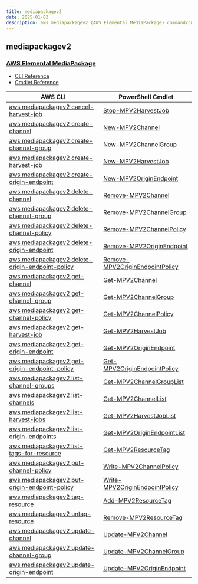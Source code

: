 ```yaml
---
title: mediapackagev2
date: 2025-01-03
description: aws mediapackagev2 (AWS Elemental MediaPackage) command/cmdlet list.
---
```


## mediapackagev2

### [AWS Elemental MediaPackage](https://aws.amazon.com/mediapackage/)

* [CLI Reference](https://awscli.amazonaws.com/v2/documentation/api/latest/reference/mediapackagev2/index.html)
* [Cmdlet Reference](https://docs.aws.amazon.com/powershell/latest/reference/items/MediaPackageV2_cmdlets.html)

|AWS CLI|PowerShell Cmdlet|
|----|----|
|[aws mediapackagev2 cancel-harvest-job](https://awscli.amazonaws.com/v2/documentation/api/latest/reference/mediapackagev2/cancel-harvest-job.html)|[Stop-MPV2HarvestJob](https://docs.aws.amazon.com/powershell/latest/reference/items/Stop-MPV2HarvestJob.html)|
|[aws mediapackagev2 create-channel](https://awscli.amazonaws.com/v2/documentation/api/latest/reference/mediapackagev2/create-channel.html)|[New-MPV2Channel](https://docs.aws.amazon.com/powershell/latest/reference/items/New-MPV2Channel.html)|
|[aws mediapackagev2 create-channel-group](https://awscli.amazonaws.com/v2/documentation/api/latest/reference/mediapackagev2/create-channel-group.html)|[New-MPV2ChannelGroup](https://docs.aws.amazon.com/powershell/latest/reference/items/New-MPV2ChannelGroup.html)|
|[aws mediapackagev2 create-harvest-job](https://awscli.amazonaws.com/v2/documentation/api/latest/reference/mediapackagev2/create-harvest-job.html)|[New-MPV2HarvestJob](https://docs.aws.amazon.com/powershell/latest/reference/items/New-MPV2HarvestJob.html)|
|[aws mediapackagev2 create-origin-endpoint](https://awscli.amazonaws.com/v2/documentation/api/latest/reference/mediapackagev2/create-origin-endpoint.html)|[New-MPV2OriginEndpoint](https://docs.aws.amazon.com/powershell/latest/reference/items/New-MPV2OriginEndpoint.html)|
|[aws mediapackagev2 delete-channel](https://awscli.amazonaws.com/v2/documentation/api/latest/reference/mediapackagev2/delete-channel.html)|[Remove-MPV2Channel](https://docs.aws.amazon.com/powershell/latest/reference/items/Remove-MPV2Channel.html)|
|[aws mediapackagev2 delete-channel-group](https://awscli.amazonaws.com/v2/documentation/api/latest/reference/mediapackagev2/delete-channel-group.html)|[Remove-MPV2ChannelGroup](https://docs.aws.amazon.com/powershell/latest/reference/items/Remove-MPV2ChannelGroup.html)|
|[aws mediapackagev2 delete-channel-policy](https://awscli.amazonaws.com/v2/documentation/api/latest/reference/mediapackagev2/delete-channel-policy.html)|[Remove-MPV2ChannelPolicy](https://docs.aws.amazon.com/powershell/latest/reference/items/Remove-MPV2ChannelPolicy.html)|
|[aws mediapackagev2 delete-origin-endpoint](https://awscli.amazonaws.com/v2/documentation/api/latest/reference/mediapackagev2/delete-origin-endpoint.html)|[Remove-MPV2OriginEndpoint](https://docs.aws.amazon.com/powershell/latest/reference/items/Remove-MPV2OriginEndpoint.html)|
|[aws mediapackagev2 delete-origin-endpoint-policy](https://awscli.amazonaws.com/v2/documentation/api/latest/reference/mediapackagev2/delete-origin-endpoint-policy.html)|[Remove-MPV2OriginEndpointPolicy](https://docs.aws.amazon.com/powershell/latest/reference/items/Remove-MPV2OriginEndpointPolicy.html)|
|[aws mediapackagev2 get-channel](https://awscli.amazonaws.com/v2/documentation/api/latest/reference/mediapackagev2/get-channel.html)|[Get-MPV2Channel](https://docs.aws.amazon.com/powershell/latest/reference/items/Get-MPV2Channel.html)|
|[aws mediapackagev2 get-channel-group](https://awscli.amazonaws.com/v2/documentation/api/latest/reference/mediapackagev2/get-channel-group.html)|[Get-MPV2ChannelGroup](https://docs.aws.amazon.com/powershell/latest/reference/items/Get-MPV2ChannelGroup.html)|
|[aws mediapackagev2 get-channel-policy](https://awscli.amazonaws.com/v2/documentation/api/latest/reference/mediapackagev2/get-channel-policy.html)|[Get-MPV2ChannelPolicy](https://docs.aws.amazon.com/powershell/latest/reference/items/Get-MPV2ChannelPolicy.html)|
|[aws mediapackagev2 get-harvest-job](https://awscli.amazonaws.com/v2/documentation/api/latest/reference/mediapackagev2/get-harvest-job.html)|[Get-MPV2HarvestJob](https://docs.aws.amazon.com/powershell/latest/reference/items/Get-MPV2HarvestJob.html)|
|[aws mediapackagev2 get-origin-endpoint](https://awscli.amazonaws.com/v2/documentation/api/latest/reference/mediapackagev2/get-origin-endpoint.html)|[Get-MPV2OriginEndpoint](https://docs.aws.amazon.com/powershell/latest/reference/items/Get-MPV2OriginEndpoint.html)|
|[aws mediapackagev2 get-origin-endpoint-policy](https://awscli.amazonaws.com/v2/documentation/api/latest/reference/mediapackagev2/get-origin-endpoint-policy.html)|[Get-MPV2OriginEndpointPolicy](https://docs.aws.amazon.com/powershell/latest/reference/items/Get-MPV2OriginEndpointPolicy.html)|
|[aws mediapackagev2 list-channel-groups](https://awscli.amazonaws.com/v2/documentation/api/latest/reference/mediapackagev2/list-channel-groups.html)|[Get-MPV2ChannelGroupList](https://docs.aws.amazon.com/powershell/latest/reference/items/Get-MPV2ChannelGroupList.html)|
|[aws mediapackagev2 list-channels](https://awscli.amazonaws.com/v2/documentation/api/latest/reference/mediapackagev2/list-channels.html)|[Get-MPV2ChannelList](https://docs.aws.amazon.com/powershell/latest/reference/items/Get-MPV2ChannelList.html)|
|[aws mediapackagev2 list-harvest-jobs](https://awscli.amazonaws.com/v2/documentation/api/latest/reference/mediapackagev2/list-harvest-jobs.html)|[Get-MPV2HarvestJobList](https://docs.aws.amazon.com/powershell/latest/reference/items/Get-MPV2HarvestJobList.html)|
|[aws mediapackagev2 list-origin-endpoints](https://awscli.amazonaws.com/v2/documentation/api/latest/reference/mediapackagev2/list-origin-endpoints.html)|[Get-MPV2OriginEndpointList](https://docs.aws.amazon.com/powershell/latest/reference/items/Get-MPV2OriginEndpointList.html)|
|[aws mediapackagev2 list-tags-for-resource](https://awscli.amazonaws.com/v2/documentation/api/latest/reference/mediapackagev2/list-tags-for-resource.html)|[Get-MPV2ResourceTag](https://docs.aws.amazon.com/powershell/latest/reference/items/Get-MPV2ResourceTag.html)|
|[aws mediapackagev2 put-channel-policy](https://awscli.amazonaws.com/v2/documentation/api/latest/reference/mediapackagev2/put-channel-policy.html)|[Write-MPV2ChannelPolicy](https://docs.aws.amazon.com/powershell/latest/reference/items/Write-MPV2ChannelPolicy.html)|
|[aws mediapackagev2 put-origin-endpoint-policy](https://awscli.amazonaws.com/v2/documentation/api/latest/reference/mediapackagev2/put-origin-endpoint-policy.html)|[Write-MPV2OriginEndpointPolicy](https://docs.aws.amazon.com/powershell/latest/reference/items/Write-MPV2OriginEndpointPolicy.html)|
|[aws mediapackagev2 tag-resource](https://awscli.amazonaws.com/v2/documentation/api/latest/reference/mediapackagev2/tag-resource.html)|[Add-MPV2ResourceTag](https://docs.aws.amazon.com/powershell/latest/reference/items/Add-MPV2ResourceTag.html)|
|[aws mediapackagev2 untag-resource](https://awscli.amazonaws.com/v2/documentation/api/latest/reference/mediapackagev2/untag-resource.html)|[Remove-MPV2ResourceTag](https://docs.aws.amazon.com/powershell/latest/reference/items/Remove-MPV2ResourceTag.html)|
|[aws mediapackagev2 update-channel](https://awscli.amazonaws.com/v2/documentation/api/latest/reference/mediapackagev2/update-channel.html)|[Update-MPV2Channel](https://docs.aws.amazon.com/powershell/latest/reference/items/Update-MPV2Channel.html)|
|[aws mediapackagev2 update-channel-group](https://awscli.amazonaws.com/v2/documentation/api/latest/reference/mediapackagev2/update-channel-group.html)|[Update-MPV2ChannelGroup](https://docs.aws.amazon.com/powershell/latest/reference/items/Update-MPV2ChannelGroup.html)|
|[aws mediapackagev2 update-origin-endpoint](https://awscli.amazonaws.com/v2/documentation/api/latest/reference/mediapackagev2/update-origin-endpoint.html)|[Update-MPV2OriginEndpoint](https://docs.aws.amazon.com/powershell/latest/reference/items/Update-MPV2OriginEndpoint.html)|

